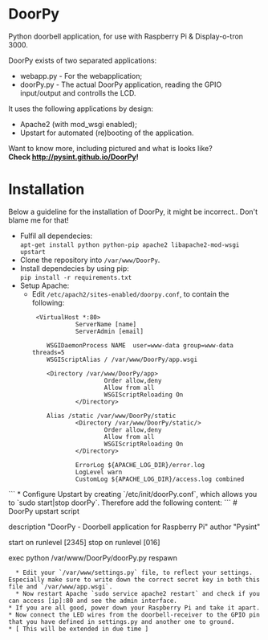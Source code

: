 # DoorPy
Python doorbell application, for use with Raspberry Pi &amp; Display-o-tron 3000.

DoorPy exists of two separated applications:
* webapp.py - For the webapplication;
* doorPy.py - The actual DoorPy application, reading the GPIO input/output and controlls the LCD.

It uses the following applications by design:
* Apache2 (with mod_wsgi enabled);
* Upstart for automated (re)booting of the application.

Want to know more, including pictured and what is looks like?<br/>
__Check http://pysint.github.io/DoorPy!__

# Installation
Below a guideline for the installation of DoorPy, it might be incorrect.. Don't blame me for that!

* Fulfil all dependecies:<br/>
`apt-get install python python-pip apache2 libapache2-mod-wsgi upstart`
* Clone the repository into `/var/www/DoorPy`.
* Install dependecies by using pip:<br/>`pip install -r requirements.txt`
* Setup Apache:
  * Edit `/etc/apach2/sites-enabled/doorpy.conf`, to contain the following:
    ```
     <VirtualHost *:80>
                ServerName [name]
                ServerAdmin [email]

        WSGIDaemonProcess NAME  user=www-data group=www-data threads=5
        WSGIScriptAlias / /var/www/DoorPy/app.wsgi

        <Directory /var/www/DoorPy/app>
                        Order allow,deny
                        Allow from all
                        WSGIScriptReloading On
                </Directory>

        Alias /static /var/www/DoorPy/static
                <Directory /var/www/DoorPy/static/>
                        Order allow,deny
                        Allow from all
                        WSGIScriptReloading On
                </Directory>

                ErrorLog ${APACHE_LOG_DIR}/error.log
                LogLevel warn
                CustomLog ${APACHE_LOG_DIR}/access.log combined
</VirtualHost>
  ```
  * Configure Upstart by creating `/etc/init/doorPy.conf`, which allows you to `sudo start|stop doorPy`. Therefore add the following content:
    ```
    # DoorPy upstart script

description "DoorPy - Doorbell application for Raspberry Pi"
author "Pysint"

start on runlevel [2345]
stop on runlevel [016]

exec python /var/www/DoorPy/doorPy.py
respawn
```
  * Edit your `/var/www/settings.py` file, to reflect your settings. Especially make sure to write down the correct secret key in both this file and `/var/www/app.wsgi`.
  * Now restart Apache `sudo service apache2 restart` and check if you can access [ip]:80 and see the admin interface.
* If you are all good, power down your Raspberry Pi and take it apart.
* Now connect the LED wires from the doorbell-receiver to the GPIO pin that you have defined in settings.py and another one to ground.
* [ This will be extended in due time ]

